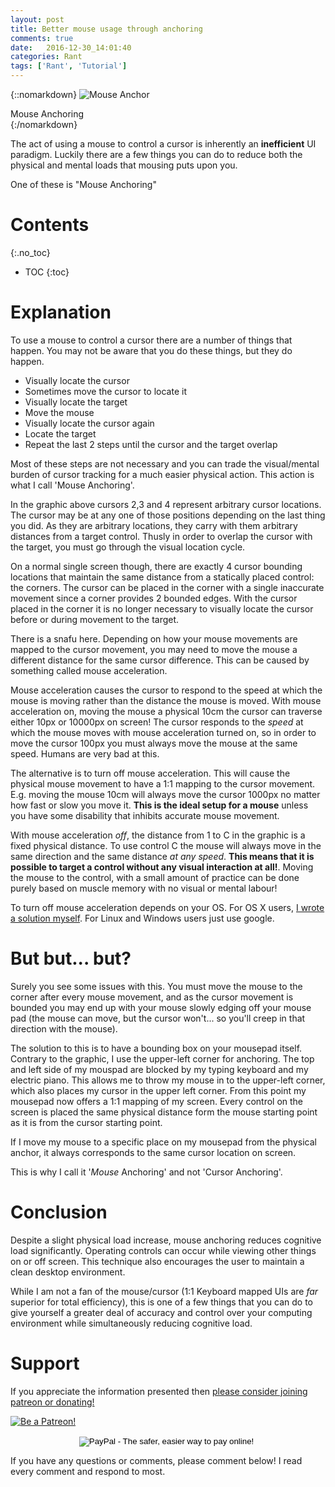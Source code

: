 ```yaml
---
layout: post
title: Better mouse usage through anchoring
comments: true
date:   2016-12-30_14:01:40 
categories: Rant
tags: ['Rant', 'Tutorial']
---
```


{::nomarkdown}
  <img src="/assets/Random/MouseAnchor.png" alt="Mouse Anchor">
  <div class="image-caption">Mouse Anchoring</div>
{:/nomarkdown}

The act of using a mouse to control a cursor is inherently an __inefficient__ UI paradigm. Luckily there are a few things you can do to reduce both the physical and mental loads that mousing puts upon you.

One of these is "Mouse Anchoring"

<!--more-->

# Contents
{:.no_toc}
* TOC
{:toc}

# Explanation

To use a mouse to control a cursor there are a number of things that happen. You may not be aware that you do these things, but they do happen.

* Visually locate the cursor
* Sometimes move the cursor to locate it
* Visually locate the target
* Move the mouse
* Visually locate the cursor again
* Locate the target
* Repeat the last 2 steps until the cursor and the target overlap

Most of these steps are not necessary and you can trade the visual/mental burden of cursor tracking for a much easier physical action. This action is what I call 'Mouse Anchoring'.

In the graphic above cursors 2,3 and 4 represent arbitrary cursor locations. The cursor may be at any one of those positions depending on the last thing you did. As they are arbitrary locations, they carry with them arbitrary distances from a target control. Thusly in order to overlap the cursor with the target, you must go through the visual location cycle.

On a normal single screen though, there are exactly 4 cursor bounding locations that maintain the same distance from a statically placed control: the corners. The cursor can be placed in the corner with a single inaccurate movement since a corner provides 2 bounded edges. With the cursor placed in the corner it is no longer necessary to visually locate the cursor before or during movement to the target.

There is a snafu here. Depending on how your mouse movements are mapped to the cursor movement, you may need to move the mouse a different distance for the same cursor difference. This can be caused by something called mouse acceleration.

Mouse acceleration causes the cursor to respond to the speed at which the mouse is moving rather than the distance the mouse is moved. With mouse acceleration on, moving the mouse a physical 10cm the cursor can traverse either 10px or 10000px on screen! The cursor responds to the _speed_ at which the mouse moves with mouse acceleration turned on, so in order to move the cursor 100px you must always move the mouse at the same speed. Humans are very bad at this.

The alternative is to turn off mouse acceleration. This will cause the physical mouse movement to have a 1:1 mapping to the cursor movement. E.g. moving the mouse 10cm will always move the cursor 1000px no matter how fast or slow you move it. __This is the ideal setup for a mouse__ unless you have some disability that inhibits accurate mouse movement.

With mouse acceleration _off_, the distance from 1 to C in the graphic is a fixed physical distance. To use control C the mouse will always move in the same direction and the same distance _at any speed_. __This means that it is possible to target a control without any visual interaction at all!__. Moving the mouse to the control, with a small amount of practice can be done purely based on muscle memory with no visual or mental labour!

To turn off mouse acceleration depends on your OS. For OS X users, [I wrote a solution myself](http://www.teamliquid.net/forum/tech-support/194668-mac-mouse-woes-be-gone). For Linux and Windows users just use google.

# But but... but?

Surely you see some issues with this. You must move the mouse to the corner after every mouse movement, and as the cursor movement is bounded you may end up with your mouse slowly edging off your mouse pad (the mouse can move, but the cursor won't... so you'll creep in that direction with the mouse).

The solution to this is to have a bounding box on your mousepad itself. Contrary to the graphic, I use the upper-left corner for anchoring. The top and left side of my mouspad are blocked by my typing keyboard and my electric piano. This allows me to throw my mouse in to the upper-left corner, which also places my cursor in the upper left corner. From this point my mousepad now offers a 1:1 mapping of my screen. Every control on the screen is placed the same physical distance form the mouse starting point as it is from the cursor starting point.

If I move my mouse to a specific place on my mousepad from the physical anchor, it always corresponds to the same cursor location on screen.

This is why I call it '_Mouse_ Anchoring' and not 'Cursor Anchoring'.

# Conclusion

Despite a slight physical load increase, mouse anchoring reduces cognitive load significantly. Operating controls can occur while viewing other things on or off screen. This technique also encourages the user to maintain a clean desktop environment.

While I am not a fan of the mouse/cursor (1:1 Keyboard mapped UIs are _far_ superior for total efficiency), this is one of a few things that you can do to give yourself a greater deal of accuracy and control over your computing environment while simultaneously reducing cognitive load.

# Support

If you appreciate the information presented then <a href="/DonateNow/">please consider joining patreon or donating!</a>

<a href="https://www.patreon.com/bePatron?u=7465992"> <img class="patreon-button" src="/assets/Patreon.png" alt="Be a Patreon!"></a>

<form style="text-align: center;" action="https://www.paypal.com/cgi-bin/webscr" method="post" target="_top">
<input type="hidden" name="cmd" value="_s-xclick">
<input type="hidden" name="hosted_button_id" value="BR247JAZBTUJJ">
<input type="image" src="https://www.paypalobjects.com/en_US/i/btn/btn_donateCC_LG.gif" border="0" name="submit" alt="PayPal - The safer, easier way to pay online!">
<img alt="" border="0" src="https://www.paypalobjects.com/en_US/i/scr/pixel.gif" width="1" height="1">
</form>

If you have any questions or comments, please comment below! I read every comment and respond to most.